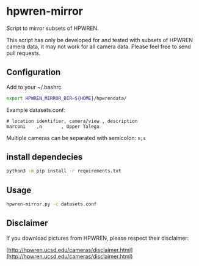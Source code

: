 # hpwren-mirror

Script to mirror subsets of HPWREN.


This script has only be developed for and tested with subsets of HPWREN camera data, it may not work for all camera data. Please feel free to send pull requests.

## Configuration

Add to your ~/.bashrc
```bash
export HPWREN_MIRROR_DIR=${HOME}/hpwrendata/
```

Example datasets.conf:
```text
# location identifier, camera/view , description
marconi    ,n       , Upper Talega
```


Multiple cameras can be separated with semicolon: `n;s`


## install dependecies

```bash
python3 -m pip install -r requirements.txt
```

## Usage
```bash
hpwren-mirror.py -c datasets.conf
```


## Disclaimer
If you download pictures from HPWREN, please respect their disclaimer:

[http://hpwren.ucsd.edu/cameras/disclaimer.html](http://hpwren.ucsd.edu/cameras/disclaimer.html)